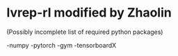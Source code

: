# lvrep-rl modified by Zhaolin

(Possibly incomplete list of required python packages)

-numpy
-pytorch
-gym
-tensorboardX

